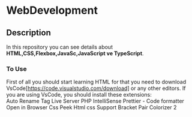 # WebDevelopment

## Description
In this repository you can see details about  **HTML,CSS,Flexbox,JavaSc,JavaScript ve TypeScript**.

### To Use
First of all you should start learning HTML for that you need to download VsCode[https://code.visualstudio.com/download] or any other editors. If you are using VsCode, you should install these extensions:
<br />Auto Rename Tag
Live Server 
PHP IntelliSense 
Prettier - Code formatter
Open in Browser
Css Peek 
Html css Support 
Bracket Pair Colorizer 2
